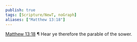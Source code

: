 ```yaml
---
publish: true
tags: [Scripture/NewT, noGraph]
aliases: ["Matthew 13:18"]
---
```

[Matthew 13:18](https://churchofjesuschrist.org/study/scriptures/nt/matt/13?lang=eng&id=p18#p18) ¶ Hear ye therefore the parable of the sower.
